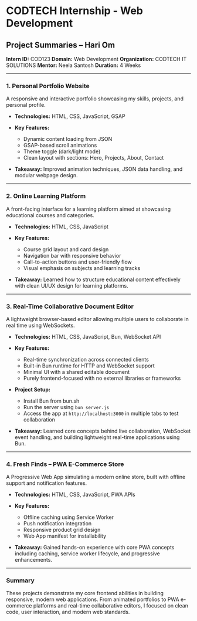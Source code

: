 # CODTECH Internship - Web Development

## Project Summaries – Hari Om

**Intern ID:** COD123
**Domain:** Web Development
**Organization:** CODTECH IT SOLUTIONS
**Mentor:** Neela Santosh
**Duration:** 4 Weeks

---

### 1. Personal Portfolio Website

A responsive and interactive portfolio showcasing my skills, projects, and personal profile.

* **Technologies:** HTML, CSS, JavaScript, GSAP
* **Key Features:**

  * Dynamic content loading from JSON
  * GSAP-based scroll animations
  * Theme toggle (dark/light mode)
  * Clean layout with sections: Hero, Projects, About, Contact
* **Takeaway:** Improved animation techniques, JSON data handling, and modular webpage design.

---

### 2. Online Learning Platform

A front-facing interface for a learning platform aimed at showcasing educational courses and categories.

* **Technologies:** HTML, CSS, JavaScript
* **Key Features:**

  * Course grid layout and card design
  * Navigation bar with responsive behavior
  * Call-to-action buttons and user-friendly flow
  * Visual emphasis on subjects and learning tracks
* **Takeaway:** Learned how to structure educational content effectively with clean UI/UX design for learning platforms.

---

### 3. Real-Time Collaborative Document Editor

A lightweight browser-based editor allowing multiple users to collaborate in real time using WebSockets.

* **Technologies:** HTML, CSS, JavaScript, Bun, WebSocket API
* **Key Features:**

  * Real-time synchronization across connected clients
  * Built-in Bun runtime for HTTP and WebSocket support
  * Minimal UI with a shared editable document
  * Purely frontend-focused with no external libraries or frameworks
* **Project Setup:**

  * Install Bun from bun.sh
  * Run the server using `bun server.js`
  * Access the app at `http://localhost:3000` in multiple tabs to test collaboration
* **Takeaway:** Learned core concepts behind live collaboration, WebSocket event handling, and building lightweight real-time applications using Bun.

---

### 4. Fresh Finds – PWA E-Commerce Store

A Progressive Web App simulating a modern online store, built with offline support and notification features.

* **Technologies:** HTML, CSS, JavaScript, PWA APIs
* **Key Features:**

  * Offline caching using Service Worker
  * Push notification integration
  * Responsive product grid design
  * Web App manifest for installability
* **Takeaway:** Gained hands-on experience with core PWA concepts including caching, service worker lifecycle, and progressive enhancements.

---

### Summary

These projects demonstrate my core frontend abilities in building responsive, modern web applications. From animated portfolios to PWA e-commerce platforms and real-time collaborative editors, I focused on clean code, user interaction, and modern web standards.
